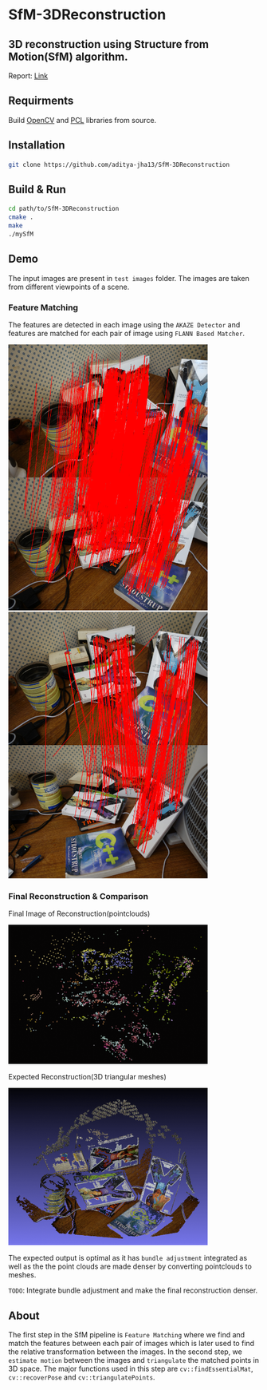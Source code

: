 # SfM-3DReconstruction
## 3D reconstruction using Structure from Motion(SfM) algorithm.

Report: [Link](https://docs.google.com/document/d/12FPLzRIO8AhcV78BXjLcLoiL17x3lf_6GzaUwWQ54Pc/edit?usp=sharing)

## Requirments

Build [OpenCV](https://gist.github.com/Mahedi-61/804a663b449e4cdb31b5fea96bb9d561) and [PCL](https://pcl.readthedocs.io/projects/tutorials/en/master/) libraries from source.

## Installation

```bash
git clone https://github.com/aditya-jha13/SfM-3DReconstruction
```

## Build & Run

```bash
cd path/to/SfM-3DReconstruction
cmake .
make
./mySfM
```
## Demo

The input images are present in `test images` folder. The images are taken from different viewpoints of a scene.

### Feature Matching

The features are detected in each image using the `AKAZE Detector` and features are matched for each pair of image using `FLANN Based Matcher`.

<p float="left">
  <img src="results/matched1.png" alt="1" width="400"/>
  <img src="results/matched7.png" alt="1" width="400"/>
</p>

### Final Reconstruction & Comparison

Final Image of Reconstruction(pointclouds)

<img src="results/reality.png" alt="1" width="400"/>

Expected Reconstruction(3D triangular meshes)

<img src="results/expectation.png" alt="1" width="400"/>

The expected output is optimal as it has `bundle adjustment` integrated as well as the the point clouds are made denser by converting pointclouds to meshes.

`TODO`: Integrate bundle adjustment and make the final reconstruction denser.

## About

The first step in the SfM pipeline is `Feature Matching` where we find and match the features between each pair of images which is later used to find the relative transformation between the images. In the second step, we `estimate motion` between the images and `triangulate` the matched points in 3D space. The major functions used in this step are `cv::findEssentialMat`, `cv::recoverPose` and `cv::triangulatePoints`.

